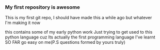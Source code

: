 ### My first repository is awesome

This is my first git repo, I should have made this a while ago but whatever I'm making it now

this contains some of my early python work
Just trying to get used to this python language cuz
Its actually the first programming language I've learnt SO FAR
go easy on me(P.S questions formed by yours truly)
